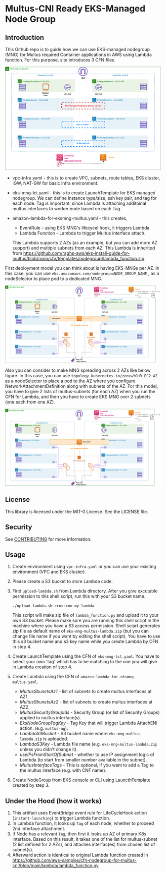 # Multus-CNI Ready EKS-Managed Node Group 



## Introduction

This Github repo is to guide how we can use EKS-managed nodegroup (MNG) for Multus required Container applications in AWS using Lambda function. For this purpose, site introduces 3 CFN files. 

![EksMngInfra.drawio](./image/EksMngInfra.drawio.png)



* vpc-infra.yaml  - this is to create VPC, subnets, route tables, EKS cluster, IGW, NAT-GW for basic infra environment. 

* eks-mng-lct.yaml - this is to create LaunchTemplate for EKS managed nodegroup. We can define instance type/size, ssh key pair, and tag for each node. Tag is important, since Lambda is attaching additoinal multus interfaces to worker node based on each Tag. 

* amazon-lambda-for-eksmng-multus.yaml - this creates,

  * EventRule - using EKS MNG's lifecycel hook, it triggers Lambda 
  * Lambda Function - Lambda to trigger Multus interface attach. 

  This Lambda supports 2 AZs (as an example, but you can add more AZ support) and multiple subnets from each AZ. This Lambda is inherited from https://github.com/raghs-aws/eks-install-guide-for-multus/blob/main/cfn/templates/nodegroup/lambda_function.zip



First deployment model you can think about is having EKS-MNGs per AZ. In this case, you can use `eks.amazonaws.com/nodegroup=NODE_GROUP_NAME` , as a nodeSelector to place pod to a dedicated MNG. 

![EksMngInfra-final-config.drawio](./image/EksMngInfra-final-config-2ngs.drawio.png)



Also you can consider to make MNG spreading across 2 AZs like below figure. In this case, you can use `topology.kubernetes.io/zone=YOUR_EC2_AZ` as a nodeSelector to place a pod to the AZ where you configure NetworkAttachmentDefinition along with subnets of the AZ. For this model, you have to give 2 lists of multus-subnets (for each AZ) when you run the CFN for Lambda, and then you have to create EKS MNG over 2 subnets (one each from one AZ). 

![EksMngInfra-final-config.drawio](./image/EksMngInfra-final-config-1ng.drawio.png)



## License 

This library is licensed under the MIT-0 License. See the LICENSE file.



## Security

See [CONTRIBUTING](CONTRIBUTING.md#security-issue-notifications) for more information.


## Usage

1. Create environment using `vpc-infra.yaml` or you can use your existing environment (VPC and EKS cluster). 

2. Please create a S3 bucket to store Lambda code. 

3. Find `upload-lambda.sh` from Lambda directory. After you give excutable permission to this shell script, run this with your S3 bucket name.

   `````
   ./upload-lambda.sh crosscom-my-lambda
   `````

   This script will make zip file of `lambda_function.py` and upload it to your own S3 bucket. Please make sure you are running this shell script in the machine where you have a S3 access permission. Shell sciprt generates zip file as default name of  `eks-mng-multus-lambda.zip` (but you can change file name if you want by editing the shell script). You have to use this s3 bucket name and s3 key name while you create Lambda by CFN in step 4.

4. Create LaunchTemplate using the CFN of `eks-mng-lct.yaml`. You have to select your own 'tag' which has to be matching to the one you will give in Lambda creation of step 4.

5. Create Lambda using the CFN of `amazon-lambda-for-eksmng-multus.yaml`.
   * *MultusSbunetsAz1* - list of subnets to create multus interfaces at AZ1. 
   * *MultusSbunetsAz2* - list of subnets to create multus interfaces at AZ2. 
   * *MultusSecurityGroupIds* - Security Group (or list of Security Groups) applied to multus interface(s).
   * *EksNodeGroupTagKey* - Tag Key that will trigger Lambda AttachENI action. (e.g. `multus-ng`).
   * *LambdaS3Bucket* - S3 bucket name where `eks-mng-multus-lambda.zip` is uploaded.
   * *LambdaS3Key* - Lambda file name (e.g. `eks-mng-multus-lambda.zip` unless you didn't change it).
   * *useIPsFromStartOfSubnet* - whether to use IP assignment logic of Lambda (to start from smaller number available in the subnet). 
   * *MultusInterfaceTags* - This is optional, if you want to add a Tag to the multus interface (e.g. with CNF name).  

6. Create NodeGroup from EKS console or CLI using LauncthTemplate created by step 3. 



## Under the Hood (how it works)

1. This artifact uses EventBridge event rule for LifeCycleHook action (`instant-launching`) to trigger Lambda function. 
2. In Lambda function, it looks up `Tag` of each node, whether to proceed 2nd interface attachment. 
3. If Node has a relevant `Tag`, then first it looks up AZ of primary K8s interface. Based on this result, it takes one of the list for multus-subnet (2 list defined for 2 AZs), and attaches interfac(es) from chosen list of subnet(s). 
4. Afterward action is identical to original Lambda function created in https://github.com/aws-samples/cfn-nodegroup-for-multus-cni/blob/main/lambda/lambda_function.py

